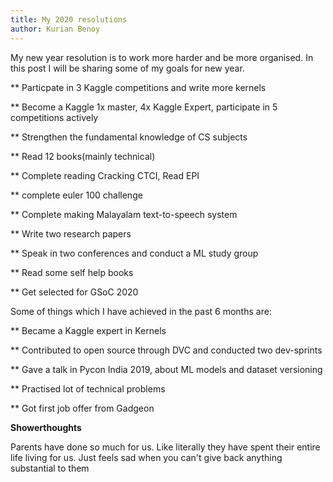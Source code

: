 ```yaml
---
title: My 2020 resolutions
author: Kurian Benoy
---
```


My new year resolution is to work more harder and be more organised. In this post I will be sharing some of
my goals for new year.


** Particpate in 3 Kaggle competitions and write more kernels

** Become a Kaggle 1x master, 4x Kaggle Expert, participate in 5 competitions actively

** Strengthen the fundamental knowledge of CS subjects

** Read 12 books(mainly technical)

** Complete reading Cracking CTCI, Read EPI

** complete euler 100 challenge

** Complete making Malayalam text-to-speech system

** Write two research papers

** Speak in two conferences and conduct a ML study group

** Read some self help books

** Get selected for GSoC 2020


Some of things which I have achieved in the past 6 months are:

** Became a Kaggle expert in Kernels

** Contributed to open source through DVC and conducted two dev-sprints

** Gave a talk in Pycon India 2019, about ML models and dataset versioning

** Practised lot of technical problems

** Got first job offer from Gadgeon


**Showerthoughts**

Parents have done so much for us. Like literally they have spent their entire life living for us.
Just feels sad when you can't give back anything substantial to them

